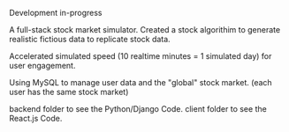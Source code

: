 Development in-progress

A full-stack stock market simulator. Created a stock algorithim to generate realistic fictious data to replicate stock data.

Accelerated simulated speed (10 realtime minutes = 1 simulated day) for user engagement.

Using MySQL to manage user data and the "global" stock market. (each user has the same stock market)

backend folder to see the Python/Django Code. 
client folder to see the React.js Code.
